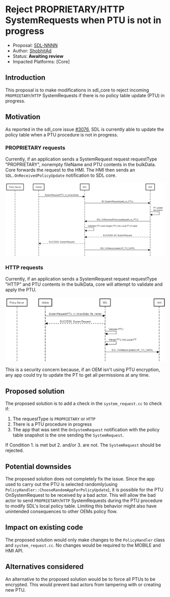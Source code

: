 # Reject PROPRIETARY/HTTP SystemRequests when PTU is not in progress

* Proposal: [SDL-NNNN](nnnn-reject-proprietary-http-systemrequests-when-ptu-not-in-progress.md)
* Author: [ShobhitAd](https://github.com/ShobhitAd)
* Status: **Awaiting review**
* Impacted Platforms: [Core]

## Introduction

This proposal is to make modifications in sdl_core to reject incoming `PROPRIETARY`/`HTTP` SystemRequests if there is no policy table update (PTU) in progress.

## Motivation

As reported in the sdl_core issue [#3076](https://github.com/smartdevicelink/sdl_core/issues/3076), SDL is currently able to update the policy table when a PTU procedure is not in progress.

### PROPRIETARY requests

Currently, if an application sends a SystemRequest request requestType "PROPRIETARY", nonempty fileName and PTU contents in the bulkData. Core forwards the request to the HMI. The HMI then sends an `SDL.OnReceivedPolicyUpdate` notification to SDL core.

![PROPRIETARY request type](../assets/proposals/nnnn-reject-proprietary-http-systemrequests-when-ptu-not-in-progress/Proprietary_request_flow.png)
### HTTP requests

Currently, if an application sends a SystemRequest request requestType "HTTP" and PTU contents in the bulkData, core will attempt to validate and apply the PTU.

![HTTP request type](../assets/proposals/nnnn-reject-proprietary-http-systemrequests-when-ptu-not-in-progress/Http_request_flow.png)


This is a security concern because, if an OEM isn't using PTU encryption, any app could try to update the PT to get all permissions at any time.

## Proposed solution

<!-- Describe your solution to the problem. Provide examples and describe how they work. Show how your solution is better than current workarounds: is it cleaner, safer, or more efficient? Use subsections if necessary.

Describe the design of the solution in detail. Use subsections to describe various details. If it involves new protocol changes or RPC changes, show the full XML of all changes and how they changed. Show documentation comments detailing what it does. Show how it might be implemented on the App Library and Core. The detail in this section should be sufficient for someone who is *not* one of the authors to be able to reasonably implement the feature and future [smartdevicelink.com](https://www.smartdevicelink.com) guides. -->

The proposed solution is to add a check in the `system_request.cc` to check if:

1. The requestType is `PROPRIETARY` or `HTTP`
2. There is a PTU procedure in progress
3. The app that was sent the `OnSystemRequest` notification with the policy table snapshot is the one sending the `SystemRequest`.

If Condition 1. is met but 2. and/or 3. are not. The `SystemRequest` should be rejected.

## Potential downsides

The proposed solution does not completely fix the issue. Since the app used to carry out the PTU is selected randomly(using `PolicyHandler::ChooseRandomAppForPolicyUpdate`), it is possible for the PTU OnSystemRequest to be received by a bad actor. This will allow the bad actor to send `PROPRIETARY`/`HTTP` SystemRequests during the PTU procedure to modify SDL's local policy table. Limiting this behavior might also have unintended consequences to other OEMs policy flow.

## Impact on existing code

The proposed solution would only make changes to the `PolicyHandler` class and `system_request.cc`. No changes would be required to the MOBILE and HMI API.

## Alternatives considered

An alternative to the proposed solution would be to force all PTUs to be encrypted. This would prevent bad actors from tampering with or creating new PTU.